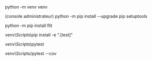 python -m venv venv

(console administrateur)
python -m pip install --upgrade pip setuptools

python -m pip install flit

venv\Scripts\pip install -e ".[test]" 

venv\Scripts\pytest

venv\Scripts/pytest --cov